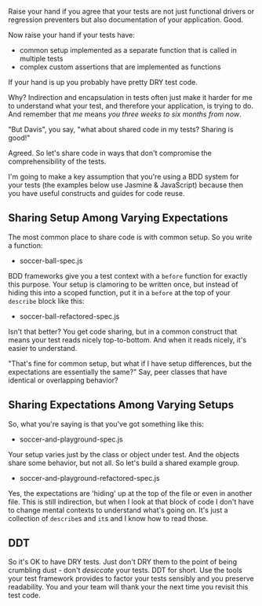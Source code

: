 Raise your hand if you agree that your tests are not just functional drivers or regression preventers but also documentation of your application. Good.

Now raise your hand if your tests have:

  * common setup implemented as a separate function that is called in multiple tests
  * complex custom assertions that are implemented as functions

If your hand is up you probably have pretty DRY test code.

Why? Indirection and encapsulation in tests often just make it harder for me to understand what your test, and therefore your application, is trying to do.  And remember that _me_ means _you three weeks to six months from now_.

"But Davis", you say, "what about shared code in my tests? Sharing is good!"

Agreed. So let's share code in ways that don't compromise the comprehensibility of the tests.

I'm going to make a key assumption that you're using a BDD system for your tests (the examples below use Jasmine & JavaScript) because then you have useful constructs and guides for code reuse.

## Sharing Setup Among Varying Expectations

The most common place to share code is with common setup.  So you write a function:

  * soccer-ball-spec.js

BDD frameworks give you a test context with a `before` function for exactly this purpose. Your setup is clamoring to be written once, but instead of hiding this into a scoped function, put it in a `before` at the top of your `describe` block like this:

  * soccer-ball-refactored-spec.js

Isn't that better?  You get code sharing, but in a common construct that means your test reads nicely top-to-bottom. And when it reads nicely, it's easier to understand.

"That's fine for common setup, but what if I have setup differences, but the expectations are essentially the same?"  Say, peer classes that have identical or overlapping behavior?

## Sharing Expectations Among Varying Setups

So, what you're saying is that you've got something like this:

  * soccer-and-playground-spec.js

Your setup varies just by the class or object under test. And the objects share some behavior, but not all. So let's build a shared example group.

  * soccer-and-playground-refactored-spec.js

Yes, the expectations are 'hiding' up at the top of the file or even in another file. This is still indirection, but when I look at that block of code I don't have to change mental contexts to understand what's going on. It's just a collection of `describe`s and `it`s and I know how to read those.

## DDT

So it's OK to have DRY tests. Just don't DRY them to the point of being crumbling dust - don't _desiccate_ your tests. DDT for short. Use the tools your test framework provides to factor your tests sensibly and you preserve readability. You and your team will thank your the next time you revisit this test code.
